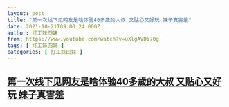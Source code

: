 ```yaml
---
layout: post
title: "第一次线下见网友是啥体验40多歲的大叔 又贴心又好玩 妹子真害羞"
date: 2021-10-21T09:00:24.000Z
author: 打工妹四妹
from: https://www.youtube.com/watch?v=uXlgAVDi70g
tags: [ 打工妹四妹 ]
categories: [ 打工妹四妹 ]
---
```

<!--1634806824000-->
[第一次线下见网友是啥体验40多歲的大叔 又贴心又好玩 妹子真害羞](https://www.youtube.com/watch?v=uXlgAVDi70g)
------

<div>

</div>
